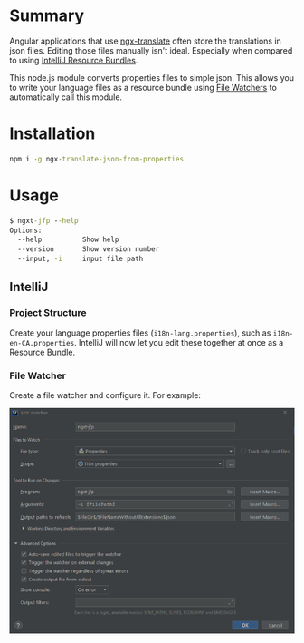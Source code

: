 # Summary

Angular applications that use [ngx-translate](https://github.com/ngx-translate/core) often store the translations in json files.  Editing those files manually isn't ideal.  Especially when compared to using [IntelliJ Resource Bundles](https://www.jetbrains.com/help/idea/resource-bundle.html).

This node.js module converts properties files to simple json.  This allows you to write your language files as a resource bundle using [File Watchers](https://www.jetbrains.com/help/idea/using-file-watchers.html) to automatically call this module.

# Installation

```cmd
npm i -g ngx-translate-json-from-properties
```

# Usage

```cmd
$ ngxt-jfp --help
Options:
  --help          Show help                                            [boolean]
  --version       Show version number                                  [boolean]
  --input, -i     input file path
```

## IntelliJ

### Project Structure

Create your language properties files (`i18n-lang.properties`), such as `i18n-en-CA.properties`.  IntelliJ will now let you edit these together at once as a Resource Bundle.

### File Watcher

Create a file watcher and configure it.  For example:

![example file watcher configuration](readme/file-watcher-config.png "example file watcher configuration")
